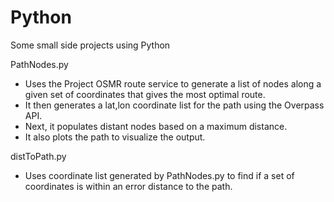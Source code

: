 # Python

Some small side projects using Python

PathNodes.py
- Uses the Project OSMR route service to generate a list of nodes along a given set of coordinates that gives the most optimal route.
- It then generates  a lat,lon coordinate list for the path using the Overpass API.
- Next, it populates distant nodes based on a maximum distance.
- It also plots the path to visualize the output.

distToPath.py
- Uses coordinate list generated by PathNodes.py to find if a set of coordinates is within an error distance to the path.
